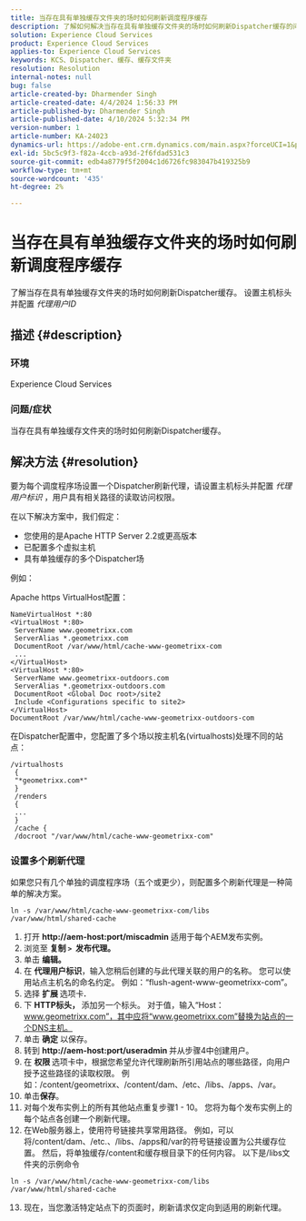 ```yaml
---
title: 当存在具有单独缓存文件夹的场时如何刷新调度程序缓存
description: 了解如何解决当存在具有单独缓存文件夹的场时如何刷新Dispatcher缓存的问题。
solution: Experience Cloud Services
product: Experience Cloud Services
applies-to: Experience Cloud Services
keywords: KCS、Dispatcher、缓存、缓存文件夹
resolution: Resolution
internal-notes: null
bug: false
article-created-by: Dharmender Singh
article-created-date: 4/4/2024 1:56:33 PM
article-published-by: Dharmender Singh
article-published-date: 4/10/2024 5:32:34 PM
version-number: 1
article-number: KA-24023
dynamics-url: https://adobe-ent.crm.dynamics.com/main.aspx?forceUCI=1&pagetype=entityrecord&etn=knowledgearticle&id=9c67221f-8bf2-ee11-904b-6045bd034c54
exl-id: 5bc5c9f3-f82a-4ccb-a93d-2f6fdad531c3
source-git-commit: edb4a8779f5f2004c1d6726fc983047b419325b9
workflow-type: tm+mt
source-wordcount: '435'
ht-degree: 2%

---
```


# 当存在具有单独缓存文件夹的场时如何刷新调度程序缓存


了解当存在具有单独缓存文件夹的场时如何刷新Dispatcher缓存。 设置主机标头并配置 *代理用户ID*

## 描述 {#description}


### 环境

Experience Cloud Services

### 问题/症状

当存在具有单独缓存文件夹的场时如何刷新Dispatcher缓存。


## 解决方法 {#resolution}


要为每个调度程序场设置一个Dispatcher刷新代理，请设置主机标头并配置 *代理用户标识* ，用户具有相关路径的读取访问权限。

在以下解决方案中，我们假定：

- 您使用的是Apache HTTP Server 2.2或更高版本
- 已配置多个虚拟主机
- 具有单独缓存的多个Dispatcher场


例如：

Apache https VirtualHost配置：


```
NameVirtualHost *:80
<VirtualHost *:80>
 ServerName www.geometrixx.com
 ServerAlias *.geometrixx.com
 DocumentRoot /var/www/html/cache-www-geometrixx-com
 ...
</VirtualHost>
<VirtualHost *:80>
 ServerName www.geometrixx-outdoors.com
 ServerAlias *.geometrixx-outdoors.com
 DocumentRoot <Global Doc root>/site2
 Include <Configurations specific to site2>
</VirtualHost>
DocumentRoot /var/www/html/cache-www-geometrixx-outdoors-com
```


在Dispatcher配置中，您配置了多个场以按主机名(virtualhosts)处理不同的站点：


```
/virtualhosts
 {
 "*geometrixx.com*"
 }
 /renders
 {
 ...
 }
 /cache {
 /docroot "/var/www/html/cache-www-geometrixx-com"
```


### 设置多个刷新代理

如果您只有几个单独的调度程序场（五个或更少），则配置多个刷新代理是一种简单的解决方案。


```
ln -s /var/www/html/cache-www-geometrixx-com/libs /var/www/html/shared-cache
```


1. 打开 <b>http://aem-host:port/miscadmin</b> 适用于每个AEM发布实例。
2. 浏览至 <b>复制 `>`  发布代理。</b>
3. 单击 <b>编辑。</b>
4. 在 <b>代理用户标识</b>，输入您稍后创建的与此代理关联的用户的名称。 您可以使用站点主机名的命名约定。 例如：“flush-agent-www-geometrixx-com”。
5. 选择 <b>扩展 </b>选项卡<b>.</b>
6. 下 <b>HTTP标头， </b>添加另一个标头。 对于值，输入“Host： www.geometrixx.com”，其中应将“www.geometrixx.com”替换为站点的一个DNS主机。
7. 单击 <b>确定</b> 以保存。
8. 转到 <b>http://aem-host:port/useradmin </b>并从步骤4中创建用户。
9. 在 <b>权限 </b>选项卡中，根据您希望允许代理刷新所引用站点的哪些路径，向用户授予这些路径的读取权限。 例如：/content/geometrixx、/content/dam、/etc、/libs、/apps、/var。
10. 单击<b>保存</b>。
11. 对每个发布实例上的所有其他站点重复步骤1 - 10。 您将为每个发布实例上的每个站点各创建一个刷新代理。
12. 在Web服务器上，使用符号链接共享常用路径。 例如，可以将/content/dam、/etc.、/libs、/apps和/var的符号链接设置为公共缓存位置。 然后，将单独缓存/content和缓存根目录下的任何内容。 以下是/libs文件夹的示例命令




   ```
   ln -s /var/www/html/cache-www-geometrixx-com/libs /var/www/html/shared-cache
   ```




13. 现在，当您激活特定站点下的页面时，刷新请求仅定向到适用的刷新代理。

